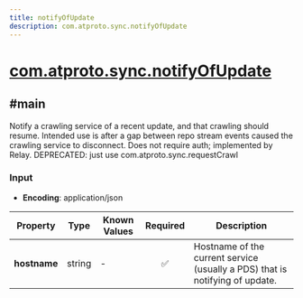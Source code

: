 ```yaml
---
title: notifyOfUpdate
description: com.atproto.sync.notifyOfUpdate
---
```


# [com.atproto.sync.notifyOfUpdate](https://github.com/myConsciousness/atproto.dart/blob/main/lexicons/com/atproto/sync/notifyOfUpdate.json)

## #main

Notify a crawling service of a recent update, and that crawling should resume. Intended use is after a gap between repo stream events caused the crawling service to disconnect. Does not require auth; implemented by Relay. DEPRECATED: just use com.atproto.sync.requestCrawl

### Input

- **Encoding**: application/json

| Property | Type | Known Values | Required | Description |
| --- | --- | --- | :---: | --- |
| **hostname** | string | - | ✅ | Hostname of the current service (usually a PDS) that is notifying of update. |
